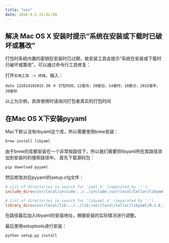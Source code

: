 ```yaml
---
title: "osx"
date: 2016-6-2 21:01:00
---
```


## 解决 Mac OS X 安装时提示“系统在安装或下载时已破坏或篡改”

打包时系统内置的密钥在安装时已过期，故安装工具会提示“系统在安装或下载时已破坏或篡改”，可以通过命令行工具修复：

打开`实用工具 -> 终端`，输入：


```
date 122014102015.30 ＃ 打包时间，12是月，20是日，14是时，10是分，2015是年，30是秒
```

以上为示例，具体使用时请询问打包者真实的打包时间

## 在Mac OS X下安装pyyaml

Mac下默认没有libyaml这个库，所以需要使用brew安装：

```zsh
brew install libyaml
```

由于brew的库都安装在一个非常规路径下，所以我们需要将libyaml所在库路径添加到安装时的搜索路径中。
首先下载源码包：

```zsh
pip download pyyaml
```

然后修改对应pyyaml的setup.cfg文件：

```cfg
# List of directories to search for 'yaml.h' (separated by ':').
include_dirs=/usr/local/include:../../include:/usr/local/Cellar/libyaml/0.1.6_1/include

# List of directories to search for 'libyaml.a' (separated by ':').
library_dirs=/usr/local/lib:../../lib:/usr/local/Cellar/libyaml/0.1.6_1/lib
```

在路径最后加入libyaml的安装地址，根据安装的实际情况进行调整。

最后使用setuptools进行安装：

```zsh
python setup.py install
```


